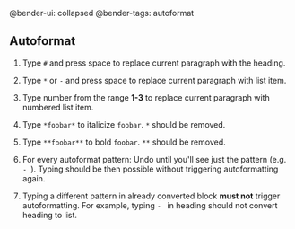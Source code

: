 @bender-ui: collapsed
@bender-tags: autoformat

## Autoformat

1. Type `#` and press space to replace current paragraph with the heading.

2. Type `*` or `-` and press space to replace current paragraph with list item.

3. Type number from the range **1-3** to replace current paragraph with numbered list item.

4. Type `*foobar*` to italicize `foobar`. `*` should be removed.

5. Type `**foobar**` to bold `foobar`. `**` should be removed.

6. For every autoformat pattern: Undo until you'll see just the pattern (e.g. `- `). Typing should be then possible  without triggering autoformatting again.

7. Typing a different pattern in already converted block **must not** trigger autoformatting. For example, typing `- ` in heading should not convert heading to list.

